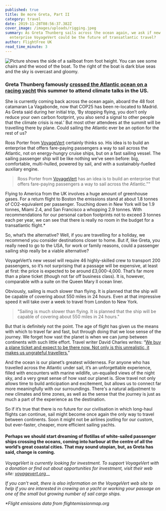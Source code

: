 ```yaml
---
published: true
title: Be more Greta, Part II
category: travel
date: 2019-11-28T08:56:37.382Z
cover_image: /images/uploads/rigging.jpeg
summary: As Greta Thunberg sails across the ocean again, we ask if new
  enterprise VoyageVert could be the future of transatlantic travel?
author: FlightFree UK
read_time_minute: 3
---
```

![Picture shows the side of a sailboat from foot height. You can see some chairs and the wood of the boat. To the right of the boat is dark blue seas and the sky is overcast and gloomy. ](/images/uploads/pablo-garcia-saldana-sailboat.jpg "Photo credit: Pablo García Saldaña (Source: Unsplash)")

### Greta Thunberg famously [crossed the Atlantic ocean on a racing yacht](https://flightfree.co.uk/post/be-more-greta/) this summer to attend climate talks in the US. 

She is currently coming back across the ocean again, aboard the 48 foot catamaran La Vagabonde, now that COP25 has been re-located to Madrid. As Greta said during her initial trip, ‘By stopping flying, you don’t only reduce your own carbon footprint, you also send a signal to other people that the climate crisis is real.’ But most other attendees at the summit will be travelling there by plane. Could sailing the Atlantic ever be an option for the rest of us?

Ross Porter from [VoyageVert](https://www.voyagevert.org) certainly thinks so. His idea is to build an enterprise that offers fare-paying passengers a way to sail across the Atlantic, not on energy-hungry cruise ships, but on a fast sailing vessel. The sailing passenger ship will be like nothing we’ve seen before: big, comfortable, multi-hulled, powered by sail, and with a sustainably-fuelled auxiliary engine.

> Ross Porter from [VoyageVert](https://www.voyagevert.org) has an idea is to build an enterprise that offers fare-paying passengers a way to sail across the Atlantic.""

Flying to America from the UK involves a huge amount of greenhouse gases. For a return flight to Boston the emissions stand at about 1.8 tonnes of CO2-equivalent per passenger. Touching down in New York will be 1.9 tonnes, Miami 2.4, and San Francisco a whopping 2.9 tonnes. With recommendations for our personal carbon footprints not to exceed 3 tonnes each per year, we can see that there is really no room in the budget for a transatlantic flight.* 

So, what’s the alternative? Well, if you are travelling for a holiday, we recommend you consider destinations closer to home. But if, like Greta, you really need to go to the USA, for work or family reasons, could a passenger sailing ship really be a viable alternative?

VoyageVert’s new vessel will require 46 highly-skilled crew to transport 200 passengers, so it’s not surprising that a passage will be expensive, at least at first: the price is expected to be around £3,000-4,000. That’s far more than a plane ticket (though not far off business class). It is, however, comparable with a suite on the Queen Mary II ocean liner.

Obviously, sailing is much slower than flying. It is planned that the ship will be capable of covering about 550 miles in 24 hours. Even at that impressive speed it will take over a week to travel from London to New York. 

> "Sailing is much slower than flying. It is planned that the ship will be capable of covering about 550 miles in 24 hours."

But that is definitely not the point. The age of flight has given us the means with which to travel far and fast, but through doing that we lose sense of the journey. We forget how vast the planet is when we can jump between continents with such little effort. Travel writer David Charles writes: “[We buy a plane ticket and expect to be there now. Not only is this unrealistic, it makes us ungrateful travellers.](https://flightfree.co.uk/post/an-experiment-in-no-aeroplanes/)”

And the ocean is our planet’s greatest wilderness. For anyone who has travelled across the Atlantic under sail, it’s an unforgettable experience, filled with encounters with marine wildlife, un-equalled views of the night sky, and a very great sense of how vast our planet is. Slow travel not only allows time to build anticipation and excitement, but allows us to connect far more meaningfully with our surroundings. There's a natural adjustment to new climates and time zones, as well as the sense that the journey is just as much a part of the experience as the destination.

So if it’s true that there is no future for our civilisation in which long-haul flights can continue, sail might become once again the only way to travel between continents. Soon it might not be airlines jostling for our custom, but ever-faster, cheaper, more efficient sailing yachts. 

#### Perhaps we should start dreaming of flotillas of white-sailed passenger ships crossing the oceans, coming into harbour at the centre of all the world’s great coastal cities. That may sound utopian, but, as Greta has said, change is coming.

*VoyageVert is currently looking for investment. To support VoyageVert with a donation or find out about opportunities for investment, visit their web site:* *[voyagevert.org](https://www.voyagevert.org/)*__

*If you can’t wait, there is also information on the VoyageVert web site to help if you are interested in crewing on a yacht or working your passage on one of the small but growing number of sail cargo ships.* 

*\*Flight emissions data from flightemissionmap.org*